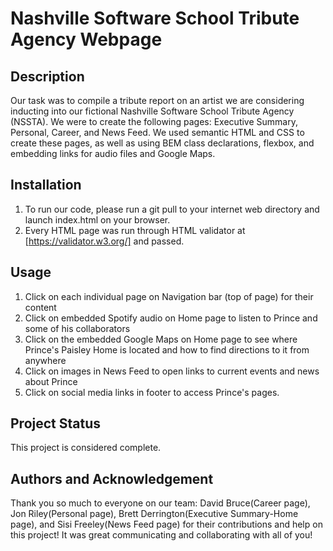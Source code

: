 # Nashville Software School Tribute Agency Webpage

## Description

Our task was to compile a tribute report on an artist we are considering inducting into our fictional Nashville Software School Tribute Agency (NSSTA). We were to create the following pages: Executive Summary, Personal, Career, and News Feed. We used semantic HTML and CSS to create these pages, as well as using BEM class declarations, flexbox, and embedding links for audio files and Google Maps. 

## Installation

1. To run our code, please run a git pull to your internet web directory and launch index.html on your browser. 
2. Every HTML page was run through HTML validator at [https://validator.w3.org/] and passed.

## Usage

1. Click on each individual page on Navigation bar (top of page) for their content
2. Click on embedded Spotify audio on Home page to listen to Prince and some of his collaborators
3. Click on the embedded Google Maps on Home page to see where Prince's Paisley Home is located and how to find directions to it from anywhere
4. Click on images in News Feed to open links to current events and news about Prince
5. Click on social media links in footer to access Prince's pages.

## Project Status
This project is considered complete.

## Authors and Acknowledgement
Thank you so much to everyone on our team: David Bruce(Career page), Jon Riley(Personal page), Brett Derrington(Executive Summary-Home page), and Sisi Freeley(News Feed page) for their contributions and help on this project! It was great communicating and collaborating with all of you!
